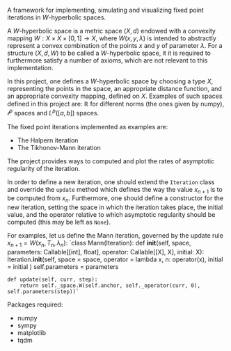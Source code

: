 A framework for implementing, simulating and visualizing fixed point iterations in $W$-hyperbolic spaces.

A $W$-hyperbolic space is a metric space $(X, d)$ endowed with a convexity mapping $W : X \times X \times [0, 1] \to X$,
where $W(x, y, \lambda)$ is intended to abstractly represent a convex combination of the points 
$x$ and $y$ of parameter $\lambda$. 
For a structure $(X, d, W)$ to be called a $W$-hyperbolic space, it it is required to furthermore satisfy a number of axioms, which are not relevant to this implementation.

In this project, one defines a $W$-hyperbolic space by choosing a type $X$, representing the points in the space, an appropriate distance function, and an appropriate convexity mapping, defined on $X$.
Examples of such spaces defined in this project are:
$\mathbb{R}$ for different norms (the ones given by numpy),
$\mathcal{l}^p$ spaces and 
$L^p([a, b])$ spaces.

The fixed point iterations implemented as examples are:
- The Halpern iteration
- The Tikhonov-Mann iteration 

The project provides ways to computed and plot the rates of asymptotic regularity of the iteration.

In order to define a new iteration, one should extend the `Iteration` class 
and override the `update` method which defines the way the value $x_{n + 1}$ is to be computed from $x_n$.
Furthermore, one should define a constructor for the new iteration,
setting the space in which the iteration takes place, 
the initial value,
and the operator relative to which asymptotic regularity should be computed (this may be left as `None`).

For examples, let us define the Mann iteration, governed by the update rule $x_{n + 1} = W(x_n, T_n, \lambda_n)$:
`class Mann(Iteration):
    def __init__(self, space, parameters: Callable[[int], float], operator: Callable[[X], X], initial: X):
        Iteration.__init__(self, 
            space = space,
            operator = lambda x, n: operator(x),
            initial = initial
        )
        self.parameters = parameters

    def update(self, curr, step):
        return self._space.W(self.anchor, self._operator(curr, 0), self.parameters(step))`

Packages required:
- numpy 
- sympy 
- matplotlib 
- tqdm 